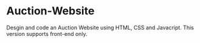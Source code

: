 # Auction-Website
Desgin and code an Auction Website using HTML, CSS and Javacript. 
This version supports front-end only.

